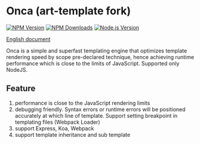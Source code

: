 # Onca (art-template fork)

[![NPM Version](https://img.shields.io/npm/v/onca.svg)](https://npmjs.org/package/onca)
[![NPM Downloads](http://img.shields.io/npm/dm/onca.svg)](https://npmjs.org/package/onca)
[![Node.js Version](https://img.shields.io/node/v/onca.svg)](http://nodejs.org/download/)

[English document](https://alivekeep.github.io/onca/)

Onca is a simple and superfast templating engine that optimizes template rendering speed by scope pre-declared technique, hence achieving runtime performance which is close to the limits of JavaScript.
Supported only NodeJS.

## Feature

1. performance is close to the JavaScript rendering limits
2. debugging friendly. Syntax errors or runtime errors will be positioned accurately at which line of template. Support setting breakpoint in templating files (Webpack Loader)
3. support Express, Koa, Webpack
4. support template inheritance and sub template